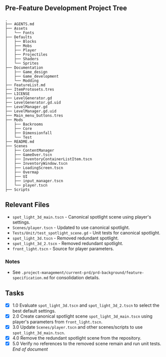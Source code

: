 ## Pre-Feature Development Project Tree
```
.
├── AGENTS.md
├── Assets
│   └── Fonts
├── Defaults
│   ├── Blocks
│   ├── Mobs
│   ├── Player
│   ├── Projectiles
│   ├── Shaders
│   └── Sprites
├── Documentation
│   ├── Game_design
│   ├── Game_development
│   └── Modding
├── FeatureList.md
├── ItemProtosets.tres
├── LICENSE
├── LevelGenerator.gd
├── LevelGenerator.gd.uid
├── LevelManager.gd
├── LevelManager.gd.uid
├── Main_menu_buttons.tres
├── Mods
│   ├── Backrooms
│   ├── Core
│   ├── Dimensionfall
│   └── Test
├── README.md
├── Scenes
│   ├── ContentManager
│   ├── GameOver.tscn
│   ├── InventoryContainerListItem.tscn
│   ├── InventoryWindow.tscn
│   ├── LoadingScreen.tscn
│   ├── Overmap
│   ├── UI
│   ├── input_manager.tscn
│   └── player.tscn
├── Scripts
```
## Relevant Files
- `spot_light_3d_main.tscn` - Canonical spotlight scene using player's settings.
- `Scenes/player.tscn` - Updated to use canonical spotlight.
- `Tests/Unit/test_spotlight_scene.gd` - Unit tests for canonical spotlight.
- `spot_light_3d.tscn` - Removed redundant spotlight.
- `spot_light_3d_2.tscn` - Removed redundant spotlight.
- `front_light.tscn` - Source for player parameters.
### Notes
- See `.project-management/current-prd/prd-background/feature-specification.md` for consolidation details.

## Tasks
- [x] 1.0 Evaluate `spot_light_3d.tscn` and `spot_light_3d_2.tscn` to select the best default settings.
- [x] 2.0 Create canonical spotlight scene `spot_light_3d_main.tscn` using player's parameters from `front_light.tscn`.
- [x] 3.0 Update `Scenes/player.tscn` and other scenes/scripts to use `spot_light_3d_main.tscn`.
- [x] 4.0 Remove the redundant spotlight scene from the repository.
- [x] 5.0 Verify no references to the removed scene remain and run unit tests.
*End of document*
